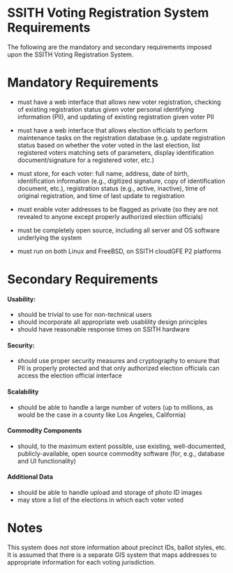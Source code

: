 SSITH Voting Registration System Requirements
===

The following are the mandatory and secondary requirements imposed upon
the SSITH Voting Registration System.

Mandatory Requirements
==

* must have a web interface that allows new voter registration, checking
of existing registration status given voter personal identifying
information (PII), and updating of existing registration given voter
PII

* must have a web interface that allows election officials to perform
maintenance tasks on the registration database (e.g. update registration
status based on whether the voter voted in the last election, list
registered voters matching sets of parameters, display identification
document/signature for a registered voter, etc.)

* must store, for each voter: full name, address, date of birth,
identification information (e.g., digitized signature, copy of
identification document, etc.), registration status (e.g., active,
inactive), time of original registration, and time of last update to
registration

* must enable voter addresses to be flagged as private (so they are not
revealed to anyone except properly authorized election officials)

* must be completely open source, including all server and OS software
underlying the system

* must run on both Linux and FreeBSD, on SSITH cloudGFE P2 platforms

Secondary Requirements
==

#### Usability:

* should be trivial to use for non-technical users
* should incorporate all appropriate web usablility design principles
* should have reasonable response times on SSITH hardware

#### Security:

* should use proper security measures and cryptography to ensure that
PII is properly protected and that only authorized election officials
can access the election official interface

#### Scalability

* should be able to handle a large number of voters (up to millions, as
would be the case in a county like Los Angeles, California)

#### Commodity Components

* should, to the maximum extent possible, use existing, well-documented,
publicly-available, open source commodity software (for, e.g., database
and UI functionality)

#### Additional Data

* should be able to handle upload and storage of photo ID images
* may store a list of the elections in which each voter voted

Notes
==

This system does _not_ store information about precinct IDs, ballot
styles, etc. It is assumed that there is a separate GIS system that maps
addresses to appropriate information for each voting jurisdiction.
